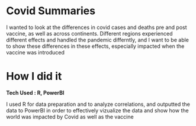 # Covid Summaries
I wanted to look at the differences in covid cases and deaths pre and post vaccine, as well as across continents. Different regions experienced different effects and handled the pandemic differntly, 
and I want to be able to show these differences in these effects, especially impacted when the vaccine was introduced

# How I did it
**Tech Used : R, PowerBI**

I used R for data preparation and to analyze correlations, and outputted the data to PowerBI in order to effectively vizualize the data and show how the world was impacted by Covid as well as the vaccine 

